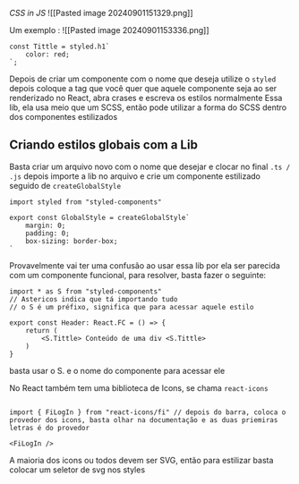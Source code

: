 *CSS in JS*
![[Pasted image 20240901151329.png]]

Um exemplo :
![[Pasted image 20240901153336.png]]
```tsx
const Tittle = styled.h1`
	color: red;
`;
```
Depois de criar um componente com o nome que deseja utilize o `styled` depois coloque a tag que você quer que aquele componente seja ao ser renderizado no React, abra crases e escreva os estilos normalmente
Essa lib, ela usa meio que um SCSS, então pode utilizar a forma do SCSS dentro dos componentes estilizados

## Criando estilos globais com a Lib
Basta criar um arquivo novo com o nome que desejar e clocar no final `.ts / .js` depois importe a lib no arquivo e crie um componente estilizado seguido de `createGlobalStyle`
```tsx
import styled from "styled-components"

export const GlobalStyle = createGlobalStyle`
	margin: 0;
	padding: 0;
	box-sizing: border-box;
`
```

Provavelmente vai ter uma confusão ao usar essa lib por ela ser parecida com um componente funcional, para resolver, basta fazer o seguinte:
```tsx
import * as S from "styled-components"
// Astericos indica que tá importando tudo
// o S é um préfixo, significa que para acessar aquele estilo 

export const Header: React.FC = () => {
	return (
		<S.Tittle> Conteúdo de uma div <S.Tittle>
	)
} 
```
basta usar o S. e o nome do componente para acessar ele

No React também tem uma biblioteca de Icons, se chama `react-icons`
```tsx

import { FiLogIn } from "react-icons/fi" // depois do barra, coloca o provedor dos icons, basta olhar na documentação e as duas priemiras letras é do provedor

<FiLogIn />
```
A maioria dos icons ou todos devem ser SVG, então para estilizar basta colocar um seletor de svg nos styles 